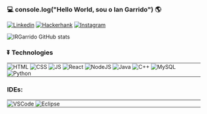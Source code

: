 ### 💻 console.log("Hello World, sou o Ian Garrido") 🌎

[![Linkedin](https://img.shields.io/badge/LinkedIn-0077B5?style=for-the-badge&logo=linkedin&logoColor=white)](www.linkedin.com/in/ian-garrido-a7876a2a9)
[![Hackerhank](https://img.shields.io/badge/-Hackerrank-2EC866?style=for-the-badge&logo=HackerRank&logoColor=white)](https://www.hackerrank.com/profile/igr_eng23)
[![Instagram](https://img.shields.io/badge/Instagram-E4405F?style=for-the-badge&logo=instagram&logoColor=white)]([https://www.hackerrank.com/profile/igr_eng23](https://www.instagram.com/reisiangarrido/))

![IRGarrido GitHub stats](https://github-readme-stats.vercel.app/api?username=IRGarrido&show_icons=true&theme=radical)

### ⏬ Technologies 

<div style="display: inline_block; border-top: 1px solid #333; border-bottom: 1px solid #333">
  <img align="center" alt="HTML" src="https://img.shields.io/badge/HTML5-E34F26?style=for-the-badge&logo=html5&logoColor=white">
  <img align="center" alt="CSS" src="https://img.shields.io/badge/CSS3-1572B6?style=for-the-badge&logo=css3&logoColor=white">
  <img align="center" alt="JS" src="https://img.shields.io/badge/JavaScript-F7DF1E?style=for-the-badge&logo=javascript&logoColor=black">
  <img align="center" alt="React" src="https://img.shields.io/badge/React-20232A?style=for-the-badge&logo=react&logoColor=61DAFB">
  <img align="center" alt="NodeJS" src="https://img.shields.io/badge/Node.js-43853D?style=for-the-badge&logo=node.js&logoColor=white">
  <img align="center" alt="Java" src="https://img.shields.io/badge/Java-ED8B00?style=for-the-badge&logo=openjdk&logoColor=white">
  <img align="center" alt="C++" src="https://img.shields.io/badge/C%2B%2B-00599C?style=for-the-badge&logo=c%2B%2B&logoColor=white">
  <img align="center" alt="MySQL" src="https://img.shields.io/badge/MySQL-00000F?style=for-the-badge&logo=mysql&logoColor=white">
  <img align="center" alt="Python" src="https://img.shields.io/badge/Python-14354C?style=for-the-badge&logo=python&logoColor=white">
</div>

### IDEs:
<div style="display: inline_block; border-top: 1px solid #333; border-bottom: 1px solid #333">
  <img align="center" alt="VSCode" src="https://img.shields.io/badge/Visual_Studio_Code-0078D4?style=for-the-badge&logo=visual%20studio%20code&logoColor=white">
  <img align="center" alt="Eclipse" src="https://img.shields.io/badge/Eclipse-2C2255?style=for-the-badge&logo=eclipse&logoColor=white">
</div>
